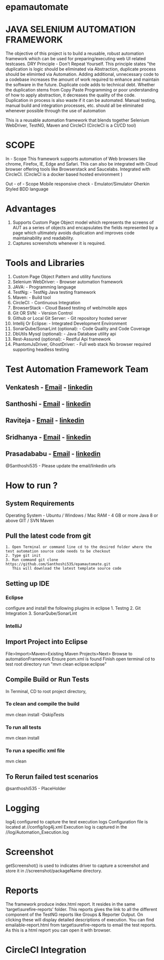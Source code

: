 # epamautomate

# JAVA SELENIUM AUTOMATION FRAMEWORK

The objective of this project is to build a reusable,  robust automation framework which can be used for preparing/executing web UI related testcases.
DRY Principle - Don't Repeat Yourself. This principle states "the duplication is logic should be eliminated via Abstraction, duplicate process should be eliminted via Automation.
Adding additional, unnecessary code to a codebase increases the amount of work required to enhance and maintain the software in the future.  Duplicate code adds to technical debt.  Whether the duplication stems from Copy Paste Programming or poor understanding of how to apply abstraction, it decreases the quality of the code.  
Duplication in process is also waste if it can be automated.  Manual testing, manual build and integration processes, etc. should all be eliminated whenever possible through the use of automation

This is a reusable automation framework that blends together Selenium WebDriver, TestNG, Maven and CircleCI (CircleCI is a CI/CD tool)

# SCOPE 
In - Scope 
This framework supports automation of Web browsers like chrome, Firefox, IE, Edge and Safari.
This can also be integrated with Cloud browser offering tools like Browserstack and Saucelabs.
Integrated with CircleCI. (CircleCI is a docker based hosted environment )

Out - of - Scope
Mobile responsive check - Emulator/Simulator
Gherkin Styled BDD language

# Advantages

1. Supports Custom Page Object model which represents the screens of AUT as a series of objects and encapsulates the fields represented by a page which ultimately avoids duplication and improves code maintainability and readability.
2. Captures screenshots whenever it is required. 

# Tools and Libraries

1. Custom Page Object Pattern and utility functions
2. Selenium WebDriver: - Browser automation framework
3. JAVA: - Programming language
4. TestNg: - TestNg Java testing framework
5. Maven: - Build tool
6. CircleCI: - Continuous Integration
7. BrowserStack - Cloud Based testing of web/mobile apps
8. Git OR SVN: - Version Control
9. Github or Local Git Server: - Git repository hosted server
10. Intellij Or Eclipse: - Integrated Development Environment
11. SonarQube/SonarLint (optional): - Code Quality and Code Coverage
12. DbUtils Mysql (optional): - Java Database utility api
13. Rest-Assured (optional): - Restful Api framework
14. PhantomJsDriver, GhostDriver: - Full web stack No browser required supporting headless testing

# Test Automation Framework Team

## Venkatesh   - [Email](venkateshsalagrama@gmail.com) - [linkedin](https://www.linkedin.com/in/vsalagrama/)
## Santhoshi   - [Email]() - [linkedin]()
## Raviteja    - [Email]() - [linkedin]()
## Sridhanya   - [Email]() - [linkedin]()
## Prasadababu - [Email]() - [linkedin]()

@Santhoshi535 - Please update the email/linkedin urls


# How to run ?
## System Requirements
Operating System - Ubuntu / Windows / Mac
RAM - 4 GB or more
Java 8 or above
GIT / SVN
Maven

## Pull the latest code from git
	1. Open Terminal or command line cd to the desired folder where the test automation source code needs to be checkout
	2. Type git init
	3. Run command git clone https://github.com/Santhoshi535/epamautomate.git
	   This will download the latest template source code
## Setting up IDE
### Eclipse
configure and install the following plugins in eclipse
	1. Testng
	2. Git Integration
	3. SonarQube/SonarLint
### IntelliJ

## Import Project into Eclipse
File>Import>Maven>Existing Maven Projects>Next> Browse to automationFramework Ensure pom.xml is found Finish
open terminal cd to test root directory run "mvn clean eclipse:eclipse"

## Compile Build or Run Tests
In Terminal, CD to root project directory,
### To clean and compile the build
mvn clean install -DskipTests
### To run all tests
mvn clean install
### To run a specific xml file 
mvn clean
## To Rerun failed test scenarios
@santhoshi535 - PlaceHolder

# Logging 
log4j configured to capture the test execution logs
Configuration file is located at //config/log4j.xml
Execution log is captured in the //log/Automation_Execution.log
# Screenshot
getScreenshot() is used to indicates driver to capture a screenshot and store it in //screenshot/packageName directory.
# Reports
The framework produce index.html report. It resides in the same 'target\surefire-reports' folder. This reports gives the link to all the different component of the TestNG reports like Groups & Reporter Output. On clicking these will display detailed descriptions of execution.
You can find emailable-report.html from target\surefire-reports to email the test reports. As this is a html report you can open it with browser.
# CircleCI Integration
